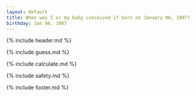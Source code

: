```yaml
---
layout: default
title: When was I or my baby conceived if born on January 06, 1907?
birthday: Jan 06, 1907
---
```


{% include header.md %}

{% include guess.md %}

{% include calculate.md %}

{% include safety.md %}

{% include footer.md %}



